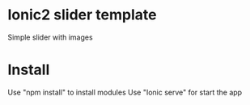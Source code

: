 # Ionic2 slider template
Simple slider with images

# Install

Use "npm install" to install modules
Use "Ionic serve" for start the app